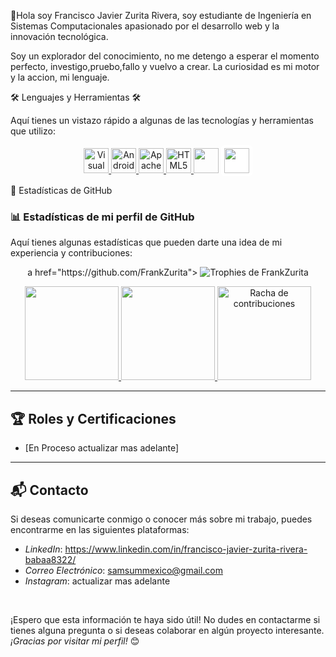 👋Hola soy Francisco Javier Zurita Rivera, soy estudiante de Ingeniería en Sistemas Computacionales apasionado por el 
                                   desarrollo web y la innovación tecnológica.

                                  

Soy un explorador del conocimiento, no me detengo a esperar el momento perfecto, investigo,pruebo,fallo y vuelvo a crear. La curiosidad es mi motor y la accion, mi lenguaje.


🛠️ Lenguajes y Herramientas 🛠️

Aquí tienes un vistazo rápido a algunas de las tecnologías y herramientas que utilizo:

<div align="center">

<a href="https://code.visualstudio.com/" target="_blank" rel="noreferrer">
  <img src="https://cdn.jsdelivr.net/gh/devicons/devicon/icons/vscode/vscode-original.svg" alt="Visual Studio Code" width="40" height="40"/>
</a>
<a href="https://developer.android.com/studio" target="_blank" rel="noreferrer">
  <img src="https://cdn.jsdelivr.net/gh/devicons/devicon/icons/androidstudio/androidstudio-original.svg" alt="Android Studio" width="40" height="40"/>
</a>
<a href="https://netbeans.apache.org/" target="_blank" rel="noreferrer">
  <img src="https://upload.wikimedia.org/wikipedia/commons/9/98/Apache_NetBeans_Logo.svg" alt="Apache NetBeans" width="40" height="40"/>
</a>
<a href="https://developer.mozilla.org/en-US/docs/Web/HTML" target="_blank" rel="noreferrer">
  <img src="https://cdn.jsdelivr.net/gh/devicons/devicon/icons/html5/html5-original.svg" alt="HTML5" width="40" height="40"/>
</a>
<a>
<img src="https://github.githubassets.com/images/modules/logos_page/GitHub-Mark.png" width="40" height="40">
</a>
<a>
<img src="https://raw.githubusercontent.com/simple-icons/simple-icons/develop/icons/krita.svg" width="40" height="40" style="background: white; padding: 5px; border-radius: 6px;">
</a>



</div>


🚀 Estadísticas de GitHub

### 📊 Estadísticas de mi perfil de GitHub

Aquí tienes algunas estadísticas que pueden darte una idea de mi experiencia y contribuciones:

<p align="center"> 
a href="https://github.com/FrankZurita">
  <img src="https://github-profile-trophy.vercel.app/?username=FrankZurita&theme=discord&no-bg=true&no-frame=true&title=Commits,Repositories,PullRequest&margin-w=15&margin-h=15" alt="Trophies de FrankZurita"/>
</a>
</p>

<div align="center">
  <a href="https://github.com/FrankZurita">
    <img height="150em" src="https://github-readme-stats.vercel.app/api?username=FrankZurita&count_private=true&include_all_commits=true&show_icons=true&theme=tokyonight&hide_border=false&show_owner=true"/>
    <img height="150em" src="https://github-readme-stats.vercel.app/api/top-langs/?username=FrankZurita&theme=tokyonight&hide_border=false&layout=compact"/>
    <img height="150em" src="https://github-readme-streak-stats.herokuapp.com/?user=FrankZurita&theme=tokyonight&hide_border=false" alt="Racha de contribuciones"/>
  </a>  
</div>


---

## 🏆 Roles y Certificaciones

- [En Proceso actualizar mas adelante]


---

## 📬 Contacto

Si deseas comunicarte conmigo o conocer más sobre mi trabajo, puedes encontrarme en las siguientes plataformas:

- *LinkedIn*: https://www.linkedin.com/in/francisco-javier-zurita-rivera-babaa8322/
- *Correo Electrónico*: samsummexico@gmail.com
- *Instagram*: actualizar mas adelante

<br>

¡Espero que esta información te haya sido útil! No dudes en contactarme si tienes alguna pregunta o si deseas colaborar en algún proyecto interesante. *¡Gracias por visitar mi perfil!* 😊

<!--
**FrankZurita/FrankZurita** is a ✨ _special_ ✨ repository because its `README.md` (this file) appears on your GitHub profile.

Here are some ideas to get you started:

- 🔭 I’m currently working on ...
- 🌱 I’m currently learning ...
- 👯 I’m looking to collaborate on ...
- 🤔 I’m looking for help with ...
- 💬 Ask me about ...
- 📫 How to reach me: ...
- 😄 Pronouns: ...
- ⚡ Fun fact: ...
-->
